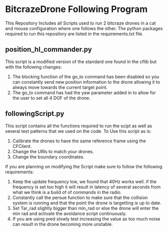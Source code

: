 # BitcrazeDrone Following Program
This Repository Includes all Scripts used to run 2 bitcraze drones in a cat and mouse configuration where one follows the other. The python packages required  to run this repository are listed in the requirements.txt file.

## position_hl_commander.py
This script is a modified version of the standard one found in the cflib but with the following changes:
1. The blocking function of the go_to command has been disabled so you can constantly send new position information to the drone allowing it to always move towards the current target point.
2. The go_to command has had the yaw parameter added in to allow for the user to set all 4 DOF of the drone.

## followingScript.py
This script contains all the functions required to run the scipt as well as several test patterns that we used on the code. To Use this script as is:
1. Calibrate the drones to have the same reference frame using the CFClient.
2. Change the URIs to match your drones.
3. Change the boundary coordinates.

If you are planning on modifying the Script make sure to follow the following requirements:
1. Keep the update frequency low, we found that 40Hz works well. if the frequency is set too high it will result in latency of several seconds from what we think is a build of of commands in the radio.
2. Constantly call the persue function to make sure that the collision system is running and that the point the drone is targetting is up to date.
3. Set Tar_rad slightly bigger than min_rad or else the drone will enter the min rad and activate the avoidance script continuously.
4. If you are using pred slowly test increasing the value as too much noise can result in the drone becoming more unstable.


